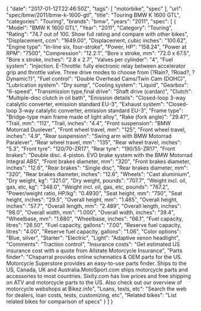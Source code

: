 {
    "date": "2017-01-12T22:46:50Z",
    "tags": [
        "motorbike",
        "spec"
    ],
    "url": "spec\/bmw\/2011\/bmw-k-1600-gtl",
    "title": "Touring BMW K 1600 GTL",
    "categories": "Touring",
    "brands": "bmw",
    "years": "2011",
    "spec": [
        {
            "Model": "BMW K 1600 GTL",
            "Year": "2011",
            "Category": "Touring",
            "Rating": "74.7 out of 100. Show full rating and compare with other bikes",
            "Displacement, ccm": "1649.00",
            "Displacement, cubic inches": "100.62",
            "Engine type": "In-line six, four-stroke",
            "Power, HP": "158.24",
            "Power at RPM": "7500",
            "Compression": "12.2:1",
            "Bore x stroke, mm": "72.0 x 67.5",
            "Bore x stroke, inches": "2.8 x 2.7",
            "Valves per cylinder": "4",
            "Fuel system": "Injection. E-Throttle: fully electronic relay between accelerator grip and throttle valve. Three drive modes to choose from (?Rain?, ?Road?, ?Dynamic?)",
            "Fuel control": "Double Overhead Cams\/Twin Cam (DOHC)",
            "Lubrication system": "Dry sump",
            "Cooling system": "Liquid",
            "Gearbox": "6-speed",
            "Transmission type,final drive": "Shaft drive (cardan)",
            "Clutch": "Multiple-disc clutch in oil bath",
            "Emission details": "Closed-loop 3-way catalytic converter, emission standard EU-3",
            "Exhaust system": "Closed-loop 3-way catalytic converter, emission standard EU-3",
            "Frame type": "Bridge-type main frame made of light alloy",
            "Rake (fork angle)": "29.4?",
            "Trail, mm": "112",
            "Trail, inches": "4.4",
            "Front suspension": "BMW Motorrad Duolever",
            "Front wheel travel, mm": "125",
            "Front wheel travel, inches": "4.9",
            "Rear suspension": "Swing arm with BMW Motorrad Paralever",
            "Rear wheel travel, mm": "135",
            "Rear wheel travel, inches": "5.3",
            "Front tyre": "120\/70-ZR17",
            "Rear tyre": "190\/55-ZR17",
            "Front brakes": "Double disc. 4-piston. EVO brake system with the BMW Motorrad Integral ABS",
            "Front brakes diameter, mm": "320",
            "Front brakes diameter, inches": "12.6",
            "Rear brakes": "Single disc",
            "Rear brakes diameter, mm": "320",
            "Rear brakes diameter, inches": "12.6",
            "Wheels": "Cast aluminium",
            "Dry weight, kg": "321.0",
            "Dry weight, pounds": "707.7",
            "Weight incl. oil, gas, etc, kg": "348.0",
            "Weight incl. oil, gas, etc, pounds": "767.2",
            "Power\/weight ratio, HP\/kg": "0.4930",
            "Seat height, mm": "750",
            "Seat height, inches": "29.5",
            "Overall height, mm": "1.465",
            "Overall height, inches": "57.7",
            "Overall length, mm": "2.489",
            "Overall length, inches": "98.0",
            "Overall width, mm": "1.000",
            "Overall width, inches": "39.4",
            "Wheelbase, mm": "1.680",
            "Wheelbase, inches": "66.1",
            "Fuel capacity, litres": "26.50",
            "Fuel capacity, gallons": "7.00",
            "Reserve fuel capacity, litres": "4.00",
            "Reserve fuel capacity, gallons": "1.06",
            "Color options": "Blue, silver",
            "Starter": "Electric",
            "Light": "Adaptive xenon headlight",
            "Comments": "Traction control",
            "Insurance costs": "Get estimated US insurance cost with a quote from Allstate Motorcycle Insurance",
            "Parts finder": "Chaparral provides online schematics & OEM parts for the US.   Motorcycle Superstore provides an easy-to-use parts finder. Ships to the US, Canada, UK and Australia.MotoSport.com ships motorcycle parts and accessories to most countries.    Sixity.com has low prices and free shipping on ATV and motorcycle parts to the US. Also check out our overview of motorcycle webshops at Bikez.info",
            "Loans, tests, etc": "Search the web for dealers, loan costs, tests, customizing, etc",
            "Related bikes": "List related bikes for comparison of specs"
        }
    ]
}
